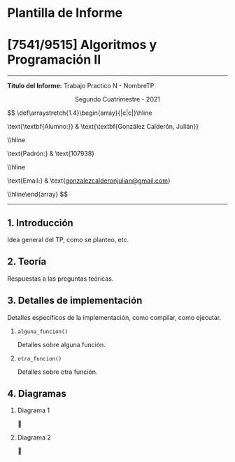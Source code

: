 # Plantilla de Informe

# [7541/9515] Algoritmos y Programación II

---

**Titulo del Informe:** Trabajo Practico N - NombreTP

$$
\text{Segundo Cuatrimestre - 2021}
$$

$$
\def\arraystretch{1.4}\begin{array}{|c|c|}\hline

\text{\textbf{Alumno:}}  &
\text{\textbf{González Calderón, Julián}}

\\\hline

\text{Padrón:} &
\text{107938}

\\\hline

\text{Email:} &
\text{gonzalezcalderonjulian@gmail.com}

\\\hline\end{array}
$$

---

## 1. Introducción

Idea general del TP, como se planteo, etc. 

## 2. Teoría

Respuestas a las preguntas teóricas.

## 3. Detalles de implementación

Detalles específicos de la implementación, como compilar, como ejecutar.

1. `alguna_funcion()`
    
    Detalles sobre alguna función.
    
2. `otra_funcion()`
    
    Detalles sobre otra función.
    

## 4. Diagramas

1. Diagrama 1
    
    📑
    
2. Diagrama 2
    
    📰
